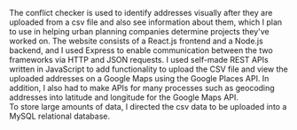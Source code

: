 The conflict checker is used to identify addresses visually after they are uploaded from a csv file and also see information about them, which I plan to use in helping urban planning companies determine projects they've worked on. 
The website consists of a React.js frontend and a Node.js backend, and I used Express to enable communication between the two frameworks via HTTP and JSON requests.
I used self-made REST APIs written in JavaScript to add functionality to upload the CSV file and view the uploaded addresses on a Google Maps using the Google Places API. In addition, I also had to make APIs for many processes such as geocoding addresses into latitude and longitude for the Google Maps API.  
To store large amounts of data, I directed the csv data to be uploaded into a MySQL relational database.
